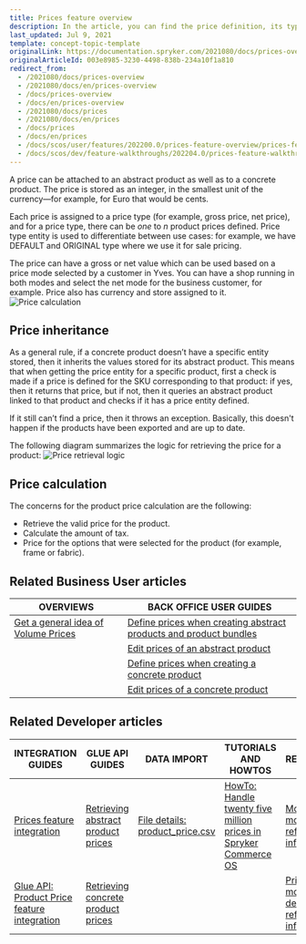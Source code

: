```yaml
---
title: Prices feature overview
description: In the article, you can find the price definition, its types, how the price is inherited and calculated.
last_updated: Jul 9, 2021
template: concept-topic-template
originalLink: https://documentation.spryker.com/2021080/docs/prices-overview
originalArticleId: 003e8985-3230-4498-838b-234a10f1a810
redirect_from:
  - /2021080/docs/prices-overview
  - /2021080/docs/en/prices-overview
  - /docs/prices-overview
  - /docs/en/prices-overview
  - /2021080/docs/prices
  - /2021080/docs/en/prices
  - /docs/prices
  - /docs/en/prices
  - /docs/scos/user/features/202200.0/prices-feature-overview/prices-feature-overview.html
  - /docs/scos/dev/feature-walkthroughs/202204.0/prices-feature-walkthrough/prices-feature-walkthrough.html
---
```


A price can be attached to an abstract product as well as to a concrete product. The price is stored as an integer, in the smallest unit of the currency—for example, for Euro that would be cents.

Each price is assigned to a price type (for example, gross price, net price), and for a price type, there can be *one* to *n* product prices defined. Price type entity is used to differentiate between use cases: for example, we have DEFAULT and ORIGINAL type where we use it for sale pricing.

The price can have a gross or net value which can be used based on a price mode selected by a customer in Yves. You can have a shop running in both modes and select the net mode for the business customer, for example. Price also has currency and store assigned to it.
![Price calculation](https://spryker.s3.eu-central-1.amazonaws.com/docs/Features/Price/Price+Functionality/price_calculation.png)

## Price inheritance

As a general rule, if a concrete product doesn’t have a specific entity stored, then it inherits the values stored for its abstract product. This means that when getting the price entity for a specific product, first a check is made if a price is defined for the SKU corresponding to that product: if yes, then it returns that price, but if not, then it queries an abstract product linked to that product and checks if it has a price entity defined.

If it still can’t find a price, then it throws an exception. Basically, this doesn't happen if the products have been exported and are up to date.

The following diagram summarizes the logic for retrieving the price for a product:
![Price retrieval logic](https://spryker.s3.eu-central-1.amazonaws.com/docs/Features/Price/Price+Functionality/price_retrieval_logic.png)

## Price calculation

The concerns for the product price calculation are the following:

* Retrieve the valid price for the product.
* Calculate the amount of tax.          
* Price for the options that were selected for the product (for example, frame or fabric).

## Related Business User articles

| OVERVIEWS | BACK OFFICE USER GUIDES |
|---| - |
| [Get a general idea of Volume Prices](/docs/scos/user/features/{{page.version}}/prices-feature-overview/volume-prices-overview.html) | [Define prices when creating abstract products and product bundles](/docs/scos/user/back-office-user-guides/{{page.version}}/catalog/products/manage-abstract-products-and-product-bundles/create-abstract-products-and-product-bundles.html)   |
| | [Edit prices of an abstract product](/docs/scos/user/back-office-user-guides/{{page.version}}/catalog/products/manage-abstract-products-and-product-bundles/edit-abstract-products-and-product-bundles.html#edit-prices-of-an-abstract-product-or-product-bundle)   |
| | [Define prices when creating a concrete product](/docs/scos/user/back-office-user-guides/{{page.version}}/catalog/products/manage-concrete-products/creating-product-variants.html)  |
| | [Edit prices of a concrete product](/docs/scos/user/back-office-user-guides/{{page.version}}/catalog/products/manage-concrete-products/editing-product-variants.html)   |

## Related Developer articles

| INTEGRATION GUIDES  | GLUE API GUIDES | DATA IMPORT | TUTORIALS AND HOWTOS | REFERENCES |
|---|---|---|---|---|
| [Prices feature integration](/docs/scos/dev/feature-integration-guides/{{page.version}}/prices-feature-integration.html) | [Retrieving abstract product prices](/docs/scos/dev/glue-api-guides/{{page.version}}/managing-products/abstract-products/retrieving-abstract-product-prices.html) | [File details: product_price.csv](/docs/scos/dev/data-import/{{page.version}}/data-import-categories/catalog-setup/pricing/file-details-product-price.csv.html) | [HowTo: Handle twenty five million prices in Spryker Commerce OS](/docs/scos/dev/tutorials-and-howtos/howtos/howto-handle-twenty-five-million-prices-in-spryker-commerce-os.html) | [Money module: reference information](/docs/scos/dev/feature-walkthroughs/{{page.version}}/prices-feature-walkthrough/money-module-reference-information.html) |
| [Glue API: Product Price feature integration](/docs/scos/dev/feature-integration-guides/{{page.version}}/glue-api/glue-api-product-price-feature-integration.html) | [Retrieving concrete product prices](/docs/scos/dev/glue-api-guides/{{page.version}}/managing-products/concrete-products/retrieving-concrete-product-prices.html) |  |  | [PriceProduct module details: reference information](/docs/scos/dev/feature-walkthroughs/{{page.version}}/prices-feature-walkthrough/priceproduct-module-details-reference-information.html) |
